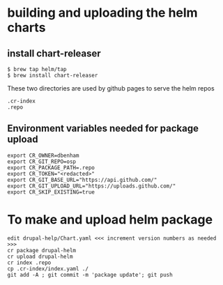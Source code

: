 # building and uploading the helm charts

## install chart-releaser
```
$ brew tap helm/tap
$ brew install chart-releaser
```

These two directories are used by github pages to serve the helm repos

```
.cr-index
.repo
```


## Environment variables needed for package upload
```
export CR_OWNER=dbenham
export CR_GIT_REPO=osp
export CR_PACKAGE_PATH=.repo
export CR_TOKEN="<redacted>"
export CR_GIT_BASE_URL="https://api.github.com/"
export CR_GIT_UPLOAD_URL="https://uploads.github.com/"
export CR_SKIP_EXISTING=true

```

# To make and upload helm package

```
edit drupal-help/Chart.yaml <<< increment version numbers as needed >>>
cr package drupal-helm
cr upload drupal-helm
cr index .repo
cp .cr-index/index.yaml ./
git add -A ; git commit -m 'package update'; git push
```